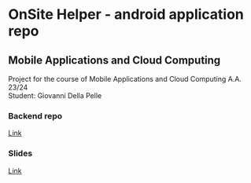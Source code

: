 # OnSite Helper - android application repo

## Mobile Applications and Cloud Computing
Project for the course of Mobile Applications and Cloud Computing A.A. 23/24  
Student: Giovanni Della Pelle

### Backend repo 
[Link](https://github.com/giovdellap/MACC-backend)

### Slides 
[Link]([https://docs.google.com/presentation/d/16AE2ZdAjoVEtk7BtZ6iMdy3SsHdoWMJn8IqEShYbB1E/edit?usp=drive_link](https://docs.google.com/presentation/d/e/2PACX-1vTkVps-3LaSIxA-bRfEpCDV6ZUK84VntbhHeW3M8FuHfVtDsOeP8cq-snwzbeAfm8LiO-YkQpYBGU6v/pub?start=true&loop=false&delayms=10000))
